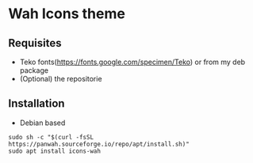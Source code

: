 # Wah Icons theme
## Requisites
- Teko fonts(https://fonts.google.com/specimen/Teko) or from my deb package
- (Optional) the repositorie
## Installation
- Debian based
```
sudo sh -c "$(curl -fsSL https://panwah.sourceforge.io/repo/apt/install.sh)"
sudo apt install icons-wah
```
